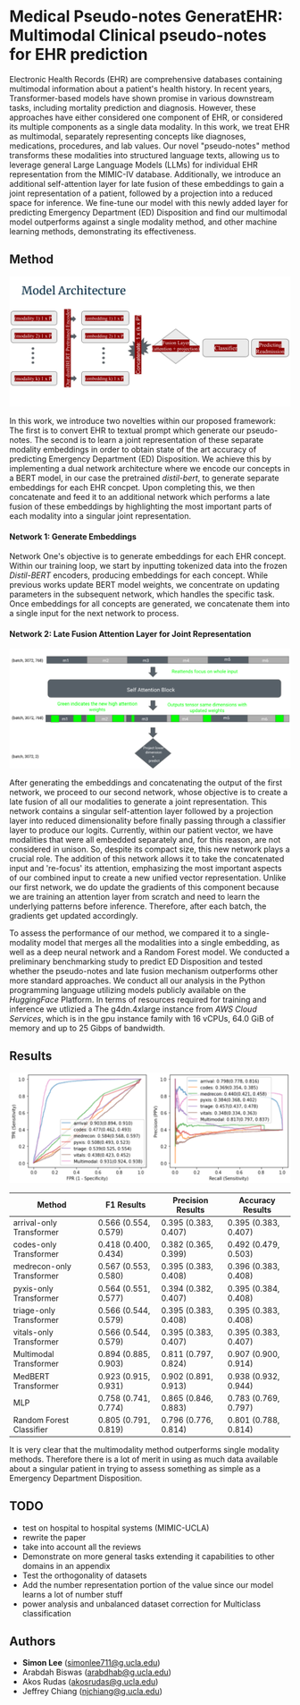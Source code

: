 # Medical Pseudo-notes GeneratEHR: Multimodal Clinical pseudo-notes for EHR prediction

Electronic Health Records (EHR) are comprehensive databases containing multimodal information about a patient's health history. In recent years, Transformer-based models have shown promise in various downstream tasks, including mortality prediction and diagnosis. However, these approaches have either considered one component of EHR, or considered its multiple components as a single data modality. In this work, we treat EHR as multimodal, separately representing concepts like diagnoses, medications, procedures, and lab values. Our novel "pseudo-notes" method transforms these modalities into structured language texts, allowing us to leverage general Large Language Models (LLMs) for individual EHR representation from the MIMIC-IV database. Additionally, we introduce an additional self-attention layer for late fusion of these embeddings to gain a joint representation of a patient, followed by a projection into a reduced space for inference. We fine-tune our model with this newly added layer for predicting Emergency Department (ED) Disposition and find our multimodal model outperforms against a single modality method, and other machine learning methods, demonstrating its effectiveness.

## Method

![plot](./img/arch1.png)

In this work, we introduce two novelties within our proposed framework: The first is to convert EHR to textual prompt which generate our pseudo-notes. The second is to learn a joint representation of these separate modality embeddings in order to obtain state of the art accuracy of predicting Emergency Department (ED) Disposition. We achieve this by implementing a dual network architecture where we encode our concepts in a BERT model, in our case the pretrained *distil-bert*, to generate separate embeddings for each EHR concpet. Upon completing this, we then concatenate and feed it to an additional network which performs a late fusion of these embeddings by highlighting the most important parts of each modality into a singular joint representation. 

#### Network 1: Generate Embeddings

Network One's objective is to generate embeddings for each EHR concept. Within our training loop, we start by inputting tokenized data into the frozen *Distil-BERT* encoders, producing embeddings for each concept. While previous works update BERT model weights, we concentrate on updating parameters in the subsequent network, which handles the specific task. Once embeddings for all concepts are generated, we concatenate them into a single input for the next network to process.

#### Network 2: Late Fusion Attention Layer for Joint Representation

![plot](./img/arch2.png)

After generating the embeddings and concatenating the output of the first network, we proceed to our second network, whose objective is to create a late fusion of all our modalities to generate a joint representation. This network contains a singular self-attention layer followed by a projection layer into reduced dimensionality before finally passing through a classifier layer to produce our logits. Currently, within our patient vector, we have modalities that were all embedded separately and, for this reason, are not considered in unison. So, despite its compact size, this new network plays a crucial role. The addition of this network allows it to take the concatenated input and 're-focus' its attention, emphasizing the most important aspects of our combined input to create a new unified vector representation. Unlike our first network, we do update the gradients of this component because we are training an attention layer from scratch and need to learn the underlying patterns before inference. Therefore, after each batch, the gradients get updated accordingly.

To assess the performance of our method, we compared it to a single-modality model that merges all the modalities into a single embedding, as well as a deep neural network and a Random Forest model. We conducted a preliminary benchmarking study to predict ED Disposition and tested whether the pseudo-notes and late fusion mechanism outperforms other more standard approaches. We conduct all our analysis in the Python programming language utilizing models publicly available on the *HuggingFace* Platform. In terms of resources required for training and inference we utlizied a The g4dn.4xlarge instance from *AWS Cloud Services*, which is in the gpu instance family with 16 vCPUs, 64.0 GiB of memory and up to 25 Gibps of bandwidth.

## Results

![plot](./img/results2.png)

| Method | F1 Results | Precision Results | Accuracy Results|
| --- | --- | --- | --- |
| arrival-only Transformer | 0.566 (0.554, 0.579) | 0.395 (0.383, 0.407) | 0.395 (0.383, 0.407) | 
| codes-only Transformer | 0.418 (0.400, 0.434) | 0.382 (0.365, 0.399) | 0.492 (0.479, 0.503) |
| medrecon-only Transformer | 0.567 (0.553, 0.580) | 0.395 (0.383, 0.408) | 0.396 (0.383, 0.408) |
| pyxis-only Transformer | 0.564 (0.551, 0.577) | 0.394 (0.382, 0.407) | 0.395 (0.384, 0.408) |
| triage-only Transformer | 0.566 (0.544, 0.579) | 0.395 (0.383, 0.408) |  0.395 (0.383, 0.408) | 
| vitals-only Transformer | 0.566 (0.544, 0.579) | 0.395 (0.383, 0.407) | 0.395 (0.383, 0.407) |
| Multimodal Transformer | 0.894 (0.885, 0.903) | 0.811 (0.797, 0.824) | 0.907 (0.900, 0.914) |
| MedBERT Transformer | 0.923 (0.915, 0.931) | 0.902 (0.891, 0.913) | 0.938 (0.932, 0.944) |
| MLP | 0.758 (0.741, 0.774) | 0.865 (0.846, 0.883) | 0.783 (0.769, 0.797) |
| Random Forest Classifier | 0.805 (0.791, 0.819) | 0.796 (0.776, 0.814) | 0.801 (0.788, 0.814) |


It is very clear that the multimodality method outperforms single modality methods. Therefore there is a lot of merit in using as much data available about a singular patient in trying to assess something as simple as a Emergency Department Disposition.

## TODO

- test on hospital to hospital systems (MIMIC-UCLA)
- rewrite the paper
- take into account all the reviews
- Demonstrate on more general tasks extending it capabilities to other domains in an appendix
- Test the orthogonality of datasets
- Add the number representation portion of the value since our model learns a lot of number stuff
- power analysis and unbalanced dataset correction for Multiclass classification

## Authors
- **Simon Lee** (simonlee711@g.ucla.edu)
- Arabdah Biswas (arabdhab@g.ucla.edu)
- Akos Rudas (akosrudas@g.ucla.edu)
- Jeffrey Chiang (njchiang@g.ucla.edu)


